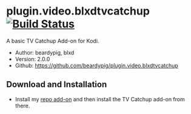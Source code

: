 # plugin.video.blxdtvcatchup [![Build Status](https://travis-ci.org/beardypig/plugin.video.blxdtvcatchup.svg?branch=master)](https://travis-ci.org/beardypig/plugin.video.blxdtvcatchup)
A basic TV Catchup Add-on for Kodi.

- Author: beardypig, blxd
- Version: 2.0.0
- Github: https://github.com/beardypig/plugin.video.blxdtvcatchup

## Download and Installation

- Install my [repo add-on](https://github.com/beardypig/repository.beardypig.plugins/releases/latest) and then install the TV Catchup add-on from there.  
